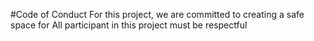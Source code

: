 #Code of Conduct
For this project, we are committed to creating a safe space for
All participant in this project must be respectful

